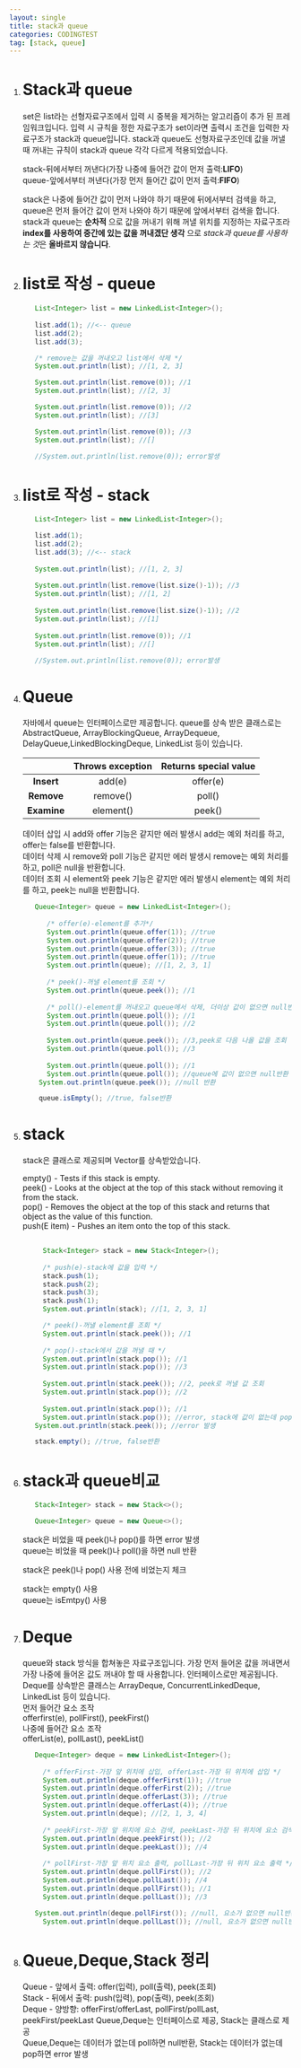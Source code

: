 ```yaml
---
layout: single
title: stack과 queue
categories: CODINGTEST
tag: [stack, queue]
---
```


1. # Stack과 queue
   set은 list라는 선형자료구조에서 입력 시 중복을 제거하는 알고리즘이 추가 된 프레임워크입니다. 입력 시 규칙을 정한 자료구조가 set이라면 출력시 조건을 입력한 자료구조가 stack과 queue입니다. stack과 queue도 선형자료구조인데 값을 꺼낼 때 꺼내는 규칙이 stack과 queue 각각 다르게 적용되었습니다.   

   stack-뒤에서부터 꺼낸다(가장 나중에 들어간 값이 먼저 출력:__LIFO__)   
   queue-앞에서부터 꺼낸다(가장 먼저 들어간 값이 먼저 출력:__FIFO__)     

   stack은 나중에 들어간 값이 먼저 나와야 하기 때문에 뒤에서부터 검색을 하고, queue은 먼저 들어간 값이 먼저 나와야 하기 때문에 앞에서부터 검색을 합니다. stack과 queue는 __순차적__ 으로 값을 꺼내기 위해 꺼낼 위치를 지정하는 자료구조라 __index를 사용하여 중간에 있는 값을 꺼내겠단 생각__ 으로 *stack과 queue를 사용하는 것*은 __올바르지 않습니다__.   

1. # list로 작성 - queue
   ```java 
      List<Integer> list = new LinkedList<Integer>();
         
      list.add(1); //<-- queue
      list.add(2);
      list.add(3);

      /* remove는 값을 꺼내오고 list에서 삭제 */
      System.out.println(list); //[1, 2, 3]

      System.out.println(list.remove(0)); //1
      System.out.println(list); //[2, 3]

      System.out.println(list.remove(0)); //2
      System.out.println(list); //[3]

      System.out.println(list.remove(0)); //3
      System.out.println(list); //[]

      //System.out.println(list.remove(0)); error발생
   ```
1. # list로 작성 - stack
   ```java
      List<Integer> list = new LinkedList<Integer>();

      list.add(1); 
      list.add(2);
      list.add(3); //<-- stack
      
      System.out.println(list); //[1, 2, 3]
      
      System.out.println(list.remove(list.size()-1)); //3
      System.out.println(list); //[1, 2]
      
      System.out.println(list.remove(list.size()-1)); //2
      System.out.println(list); //[1]
      
      System.out.println(list.remove(0)); //1
      System.out.println(list); //[]
      
      //System.out.println(list.remove(0)); error발생
   ```
1. # Queue
   자바에서 queue는 인터페이스로만 제공합니다. queue를 상속 받은 클래스로는AbstractQueue, ArrayBlockingQueue, ArrayDequeue, DelayQueue,LinkedBlockingDeque, LinkedList 등이 있습니다.   

   |        |Throws exception|Returns special value|
   |:------:|:--------------:|:-------------------:|
   |<B>Insert</B> |  add(e)  |       offer(e)      |
   |<B>Remove</B> | remove() |       poll()        |
   |<B>Examine</B>| element()|       peek()        |

   데이터 삽입 시 add와 offer 기능은 같지만 에러 발생시 add는 예외 처리를 하고, offer는 false를 반환합니다.   
   데이터 삭제 시 remove와 poll 기능은 같지만 에러 발생시 remove는 예외 처리를 하고, poll은 null을 반환합니다.   
   데이터 조회 시 element와 peek 기능은 같지만 에러 발생시 element는 예외 처리를 하고, peek는 null을 반환합니다.   

   ```java
      Queue<Integer> queue = new LinkedList<Integer>();
		 
		 /* offer(e)-element를 추가*/
		 System.out.println(queue.offer(1)); //true
		 System.out.println(queue.offer(2)); //true
		 System.out.println(queue.offer(3)); //true
		 System.out.println(queue.offer(1)); //true
		 System.out.println(queue); //[1, 2, 3, 1]
		 
		 /* peek()-꺼낼 element를 조회 */
		 System.out.println(queue.peek()); //1
		 
		 /* poll()-element를 꺼내오고 queue에서 삭제, 더이상 값이 없으면 null반환 */ 
		 System.out.println(queue.poll()); //1
		 System.out.println(queue.poll()); //2
		 
		 System.out.println(queue.peek()); //3,peek로 다음 나올 값을 조회
		 System.out.println(queue.poll()); //3
		 
		 System.out.println(queue.poll()); //1
		 System.out.println(queue.poll()); //queue에 값이 없으면 null반환
       System.out.println(queue.peek()); //null 반환

       queue.isEmpty(); //true, false반환
   ```
1. # stack 
   stack은 클래스로 제공되며 Vector를 상속받았습니다.

   empty() - Tests if this stack is empty.   
   peek() - Looks at the object at the top of this stack without removing it from the stack.   
   pop() - Removes the object at the top of this stack and returns that object as the value of this function.   
   push(E item) - Pushes an item onto the top of this stack.   
   
   ```java
      
		Stack<Integer> stack = new Stack<Integer>();
		
		/* push(e)-stack에 값을 입력 */
		stack.push(1);
		stack.push(2);
		stack.push(3);
		stack.push(1);
		System.out.println(stack); //[1, 2, 3, 1]

		/* peek()-꺼낼 element를 조회 */
		System.out.println(stack.peek()); //1
		
		/* pop()-stack에서 값을 꺼낼 때 */
		System.out.println(stack.pop()); //1
		System.out.println(stack.pop()); //3
		
		System.out.println(stack.peek()); //2, peek로 꺼낼 값 조회
		System.out.println(stack.pop()); //2
		
		System.out.println(stack.pop()); //1
		System.out.println(stack.pop()); //error, stack에 값이 없는데 pop를 하면 error발생
      System.out.println(stack.peek()); //error 발생

      stack.empty(); //true, false반환
   ```   

1. # stack과 queue비교
   ```java
      Stack<Integer> stack = new Stack<>();

      Queue<Integer> queue = new Queue<>();
   ```   
   stack은 비었을 때 peek()나 pop()를 하면 error 발생   
   queue는 비었을 때 peek()나 poll()을 하면 null 반환   

   stack은 peek()나 pop() 사용 전에 비었는지 체크   

   stack는 empty() 사용   
   queue는 isEmtpy() 사용   

1. # Deque
   queue와 stack 방식을 합쳐놓은 자료구조입니다. 가장 먼저 들어온 값을 꺼내면서 가장 나중에 들어온 값도 꺼내야 할 때 사용합니다. 
   인터페이스로만 제공됩니다. Deque를 상속받은 클래스는 ArrayDeque, ConcurrentLinkedDeque, LinkedList 등이 있습니다.   
   먼저 들어간 요소 조작    
   offerfirst(e), pollFirst(), peekFirst()   
   나중에 들어간 요소 조작   
   offerList(e), pollLast(), peekList()   
   ```java
      Deque<Integer> deque = new LinkedList<Integer>();
		
		/* offerFirst-가장 앞 위치에 삽입, offerLast-가장 뒤 위치에 삽입 */
		System.out.println(deque.offerFirst(1)); //true
		System.out.println(deque.offerFirst(2)); //true
		System.out.println(deque.offerLast(3)); //true
		System.out.println(deque.offerLast(4)); //true		
		System.out.println(deque); //[2, 1, 3, 4]
		
		/* peekFirst-가장 앞 위치에 요소 검색, peekLast-가장 뒤 위치에 요소 검색 */
		System.out.println(deque.peekFirst()); //2
		System.out.println(deque.peekLast()); //4
		
		/* pollFirst-가장 앞 위치 요소 출력, pollLast-가장 뒤 위치 요소 출력 */
		System.out.println(deque.pollFirst()); //2
		System.out.println(deque.pollLast()); //4
		System.out.println(deque.pollFirst()); //1
		System.out.println(deque.pollLast()); //3

      System.out.println(deque.pollFirst()); //null, 요소가 없으면 null반환
		System.out.println(deque.pollLast()); //null, 요소가 없으면 null반환
   ```
1. # Queue,Deque,Stack 정리
   Queue - 앞에서 출력: offer(입력), poll(출력), peek(조회)   
   Stack - 뒤에서 출력: push(입력), pop(출력), peek(조회)   
   Deque - 양방향: offerFirst/offerLast, pollFirst/pollLast, peekFirst/peekLast
   Queue,Deque는 인터페이스로 제공, Stack는 클래스로 제공   
   Queue,Deque는 데이터가 없는데 poll하면 null반환, Stack는 데이터가 없는데 pop하면 error 발생   
